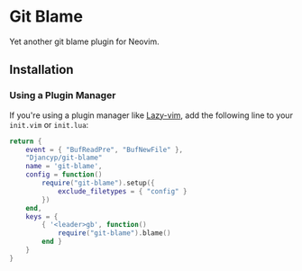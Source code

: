 # Git Blame

Yet another git blame plugin for Neovim.

## Installation

### Using a Plugin Manager

If you're using a plugin manager like [Lazy-vim](https://github.com/folke/lazy.nvim), add the following line to your `init.vim` or `init.lua`:

```lua
return {
    event = { "BufReadPre", "BufNewFile" },
    "Djancyp/git-blame"
    name = 'git-blame',
    config = function()
        require("git-blame").setup({
            exclude_filetypes = { "config" }
        })
    end,
    keys = {
        { '<leader>gb', function()
            require("git-blame").blame()
        end }
    }
}

```
